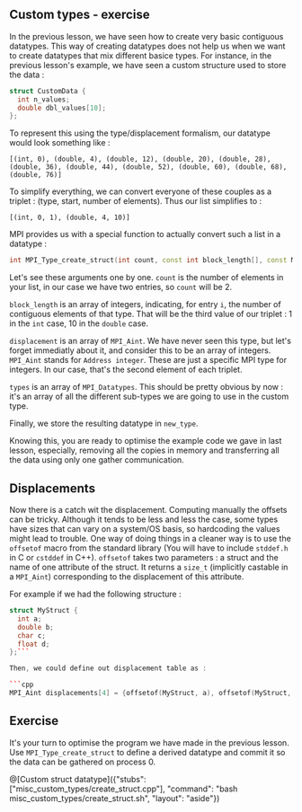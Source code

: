 ## Custom types - exercise

In the previous lesson, we have seen how to create very basic contiguous datatypes. This way of creating datatypes does not help us when we want to create datatypes that mix different basice types. For instance, in the previous lesson's example, we have seen a custom structure used to store the data :

```cpp
struct CustomData {
  int n_values;
  double dbl_values[10];
};
```

To represent this using the type/displacement formalism, our datatype would look something like :

```
[(int, 0), (double, 4), (double, 12), (double, 20), (double, 28), (double, 36), (double, 44), (double, 52), (double, 60), (double, 68), (double, 76)]
```

To simplify everything, we can convert everyone of these couples as a triplet : (type, start, number of elements). Thus our list simplifies to :

```
[(int, 0, 1), (double, 4, 10)]
```

MPI provides us with a special function to actually convert such a list in a datatype :

```cpp
int MPI_Type_create_struct(int count, const int block_length[], const MPI_Aint displacement[], const MPI_Datatype types[], MPI_Datatype *new_type);
```

Let's see these arguments one by one. `count` is the number of elements in your list, in our case we have two entries, so `count` will be 2.

`block_length` is an array of integers, indicating, for entry `i`, the number of contiguous elements of that type. That will be the third value of our triplet : 1 in the `int` case, 10 in the `double` case.

`displacement` is an array of `MPI_Aint`. We have never seen this type, but let's forget immediatly about it, and consider this to be an array of integers. `MPI_Aint` stands for `Address integer`. These are just a specific MPI type for integers. In our case, that's the second element of each triplet.

`types` is an array of `MPI_Datatypes`. This should be pretty obvious by now : it's an array of all the different sub-types we are going to use in the custom type.

Finally, we store the resulting datatype in `new_type`.

Knowing this, you are ready to optimise the example code we gave in last lesson, especially, removing all the copies in memory and transferring all the data using only one gather communication.

## Displacements

Now there is a catch wit the displacement. Computing manually the offsets can be tricky. Although it tends to be less and less the case, some types have sizes that can vary on a system/OS basis, so hardcoding the values might lead to trouble. One way of doing things in a cleaner way is to use the `offsetof` macro from the standard library (You will have to include `stddef.h` in C or `cstddef` in C++). `offsetof` takes two parameters : a struct and the name of one attribute of the struct. It returns a `size_t` (implicitly castable in a `MPI_Aint`) corresponding to the displacement of this attribute.

For example if we had the following structure :

```cpp
struct MyStruct {
  int a;
  double b;
  char c;
  float d;
};```

Then, we could define out displacement table as :

```cpp
MPI_Aint displacements[4] = {offsetof(MyStruct, a), offsetof(MyStruct, b), offsetof(MyStruct, c), offsetof(MyStruct, d)};
```

## Exercise

It's your turn to optimise the program we have made in the previous lesson. Use `MPI_Type_create_struct` to define a derived datatype and commit it so the data can be gathered on process 0.

@[Custom struct datatype]({"stubs": ["misc_custom_types/create_struct.cpp"], "command": "bash misc_custom_types/create_struct.sh", "layout": "aside"})



